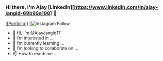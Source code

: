 ### Hi there, I'm Ajay [Linkedin][https://www.linkedin.com/in/ajay-jangid-69b99a198] 👋

[![Portfolio])](https://ajayjangidresume.netlify.app/)
[![Instagram Follow](https://www.instagram.com/ajay.sharma178/)



- 👋 Hi, I’m @AjayJangid17
- 👀 I’m interested in ...
- 🌱 I’m currently learning ...
- 💞️ I’m looking to collaborate on ...
- 📫 How to reach me ...

<!---
AjayJangid17/AjayJangid17 is a ✨ special ✨ repository because its `README.md` (this file) appears on your GitHub profile.
You can click the Preview link to take a look at your changes.
--->
